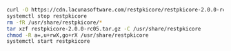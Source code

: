 ﻿```sh
curl -O https://cdn.lacunasoftware.com/restpkicore/restpkicore-2.0.0-rc05.tar.gz
systemctl stop restpkicore
rm -fR /usr/share/restpkicore/*
tar xzf restpkicore-2.0.0-rc05.tar.gz -C /usr/share/restpkicore
chmod -R a=,u+rwX,go+rX /usr/share/restpkicore
systemctl start restpkicore
```
